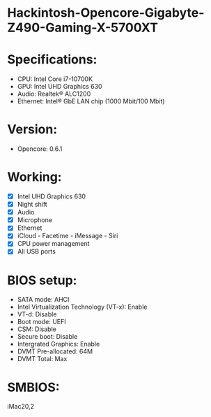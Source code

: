 # Hackintosh-Opencore-Gigabyte-Z490-Gaming-X-5700XT

# Specifications:
* CPU: Intel Core i7-10700K
* GPU: Intel UHD Graphics 630
* Audio: Realtek® ALC1200
* Ethernet: Intel® GbE LAN chip (1000 Mbit/100 Mbit)

# Version: 
* Opencore: 0.6.1

# Working:
- [x] Intel UHD Graphics 630
- [x] Night shift
- [x] Audio
- [x] Microphone
- [x] Ethernet
- [x] iCloud - Facetime - iMessage - Siri
- [x] CPU power management
- [x] All USB ports

# BIOS setup:
- SATA mode: AHCI
- Intel Virtualization Technology (VT-x): Enable
- VT-d: Disable
- Boot mode: UEFI
- CSM: Disable
- Secure boot: Disable
- Intergrated Graphics: Enable
- DVMT Pre-allocated: 64M
- DVMT Total: Max

# SMBIOS:
iMac20,2